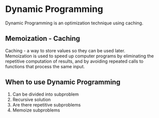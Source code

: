 # Dynamic Programming

Dynamic Programming is an optimization technique using caching.

## Memoization - Caching

Caching - a way to store values so they can be used later.  
Memoization is used to speed up computer programs by eliminating the repetitive computation of results, and by avoiding repeated calls to functions that process the same input.

## When to use Dynamic Programming

1. Can be divided into subproblem
2. Recursive solution
3. Are there repetitive subproblems
4. Memoize subproblems
